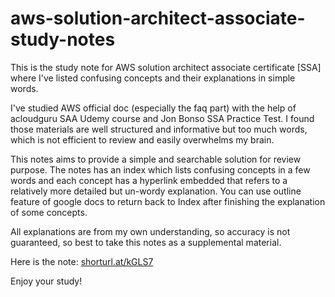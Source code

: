# aws-solution-architect-associate-study-notes

This is the study note for AWS solution architect associate certificate [SSA] where I've listed confusing concepts and their explanations in simple words. 

I've studied AWS official doc (especially the faq part) with the help of acloudguru SAA Udemy course and Jon Bonso SSA Practice Test. I found those materials are well structured and informative but too much words, which is not efficient to review and easily overwhelms my brain. 

This notes aims to provide a simple and searchable solution for review purpose. The notes has an index which lists confusing concepts in a few words and each concept has a hyperlink embedded that refers to a relatively more detailed but un-wordy explanation. You can use outline feature of google docs to return back to Index after finishing the explanation of some concepts.

All explanations are from my own understanding, so accuracy is not guaranteed, so best to take this notes as a supplemental material.

Here is the note: [shorturl.at/kGLS7](http://shorturl.at/kGLS7)

Enjoy your study!
